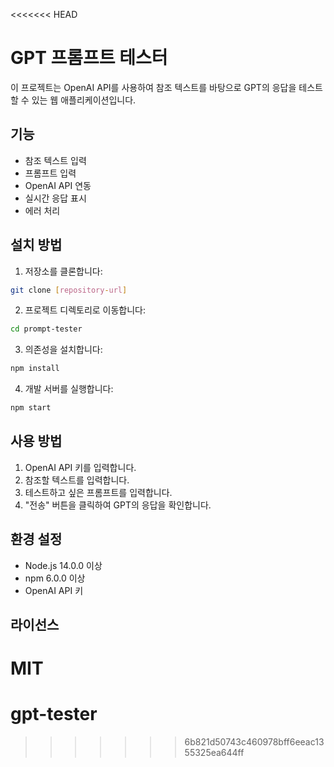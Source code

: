 <<<<<<< HEAD
# GPT 프롬프트 테스터

이 프로젝트는 OpenAI API를 사용하여 참조 텍스트를 바탕으로 GPT의 응답을 테스트할 수 있는 웹 애플리케이션입니다.

## 기능

- 참조 텍스트 입력
- 프롬프트 입력
- OpenAI API 연동
- 실시간 응답 표시
- 에러 처리

## 설치 방법

1. 저장소를 클론합니다:
```bash
git clone [repository-url]
```

2. 프로젝트 디렉토리로 이동합니다:
```bash
cd prompt-tester
```

3. 의존성을 설치합니다:
```bash
npm install
```

4. 개발 서버를 실행합니다:
```bash
npm start
```

## 사용 방법

1. OpenAI API 키를 입력합니다.
2. 참조할 텍스트를 입력합니다.
3. 테스트하고 싶은 프롬프트를 입력합니다.
4. "전송" 버튼을 클릭하여 GPT의 응답을 확인합니다.

## 환경 설정

- Node.js 14.0.0 이상
- npm 6.0.0 이상
- OpenAI API 키

## 라이선스

MIT 
=======
# gpt-tester
>>>>>>> 6b821d50743c460978bff6eeac1355325ea644ff
